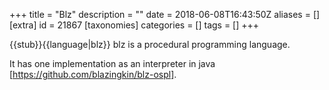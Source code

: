+++
title = "Blz"
description = ""
date = 2018-06-08T16:43:50Z
aliases = []
[extra]
id = 21867
[taxonomies]
categories = []
tags = []
+++

{{stub}}{{language|blz}}
blz is a procedural programming language.

It has one implementation as an interpreter in java [https://github.com/blazingkin/blz-ospl].
